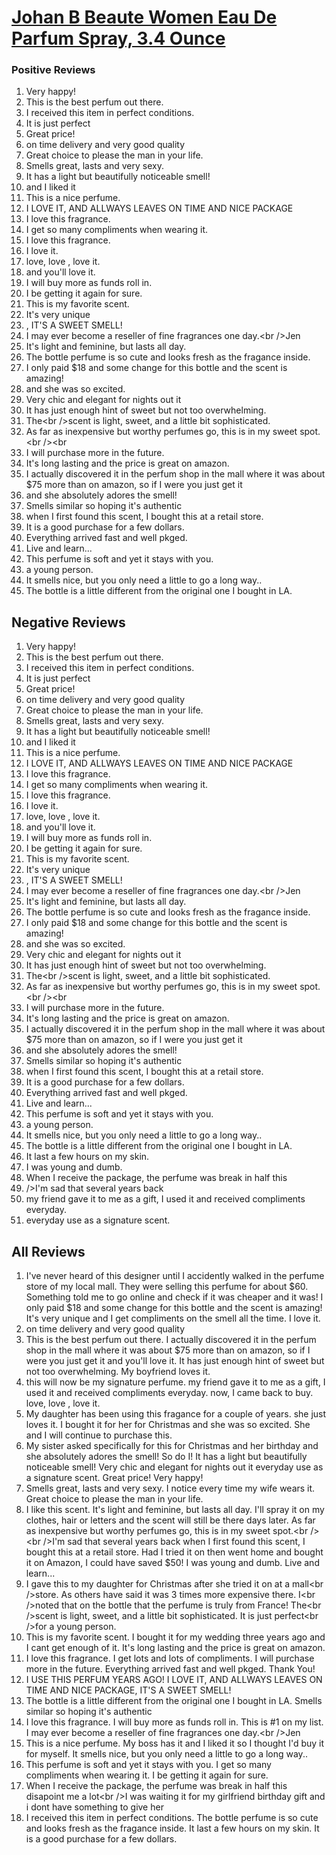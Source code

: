 # [Johan B  Beaute Women Eau De Parfum Spray, 3.4 Ounce](https://products.checkmycream.com/products/Johan-B-Beaute-Women-Eau-De-Parfum-Spray-3.4-Ounce.html)

### Positive Reviews

<ol>
      <li>Very happy!</li>
      <li>This is the best perfum out there.</li>
      <li>I received this item in perfect conditions.</li>
      <li>It is just perfect</li>
      <li>Great price!</li>
      <li>on time delivery and very good quality</li>
      <li>Great choice to please the man in your life.</li>
      <li>Smells great, lasts and very sexy.  </li>
      <li>It has a light but beautifully noticeable smell!</li>
      <li>and I liked it</li>
      <li>This is a nice perfume.</li>
      <li>I LOVE IT, AND ALLWAYS LEAVES ON TIME AND NICE PACKAGE</li>
      <li>I love this fragrance.</li>
      <li>I get so many compliments when wearing it.</li>
      <li>I love this fragrance.</li>
      <li>I love it.</li>
      <li>love, love , love it.</li>
      <li>and you&#x27;ll love it.</li>
      <li>I will buy more as funds roll in.</li>
      <li>I be getting it again for sure.</li>
      <li>This is my favorite scent.</li>
      <li>It&#x27;s very unique</li>
      <li>, IT&#x27;S A SWEET SMELL!</li>
      <li>I may ever become a reseller of fine fragrances one day.&lt;br /&gt;Jen</li>
      <li>It&#x27;s light and feminine, but lasts all day.</li>
      <li>The bottle perfume is so cute and looks fresh as the fragance inside.</li>
      <li>I only paid $18 and some change for this bottle and the scent is amazing!</li>
      <li>and she was so excited.  </li>
      <li>Very chic and elegant for nights out it</li>
      <li>It has just enough hint of sweet but not too overwhelming.</li>
      <li>The&lt;br /&gt;scent is light, sweet, and a little bit sophisticated.  </li>
      <li>As far as inexpensive but worthy perfumes go, this is in my sweet spot.&lt;br /&gt;&lt;br</li>
      <li>I will purchase more in the future.</li>
      <li>It&#x27;s long lasting and the price is great on amazon.</li>
      <li>I actually discovered it in the perfum shop in the mall where it was about $75 more than on amazon, so if I were you just get it</li>
      <li>and she absolutely adores the smell!</li>
      <li>Smells similar so hoping it&#x27;s authentic</li>
      <li>when I first found this scent, I bought this at a retail store.</li>
      <li>It is a good purchase for a few dollars.</li>
      <li>Everything arrived fast and well pkged.</li>
      <li>Live and learn...</li>
      <li>This perfume is soft and yet it stays with you.</li>
      <li>a young person.</li>
      <li>It smells nice, but you only need a little to go a long way..</li>
      <li>The bottle is a little different from the original one I bought in LA.</li>
</ol>


<h2>Negative Reviews</h2>
<ol>
<li> Very happy!</li>
<li> This is the best perfum out there.</li>
<li> I received this item in perfect conditions.</li>
<li> It is just perfect</li>
<li> Great price!</li>
<li> on time delivery and very good quality</li>
<li> Great choice to please the man in your life.</li>
<li> Smells great, lasts and very sexy.  </li>
<li> It has a light but beautifully noticeable smell!</li>
<li> and I liked it</li>
<li> This is a nice perfume.</li>
<li> I LOVE IT, AND ALLWAYS LEAVES ON TIME AND NICE PACKAGE</li>
<li> I love this fragrance.</li>
<li> I get so many compliments when wearing it.</li>
<li> I love this fragrance.</li>
<li> I love it.</li>
<li> love, love , love it.</li>
<li> and you&#x27;ll love it.</li>
<li> I will buy more as funds roll in.</li>
<li> I be getting it again for sure.</li>
<li> This is my favorite scent.</li>
<li> It&#x27;s very unique</li>
<li> , IT&#x27;S A SWEET SMELL!</li>
<li> I may ever become a reseller of fine fragrances one day.&lt;br /&gt;Jen</li>
<li> It&#x27;s light and feminine, but lasts all day.</li>
<li> The bottle perfume is so cute and looks fresh as the fragance inside.</li>
<li> I only paid $18 and some change for this bottle and the scent is amazing!</li>
<li> and she was so excited.  </li>
<li> Very chic and elegant for nights out it</li>
<li> It has just enough hint of sweet but not too overwhelming.</li>
<li> The&lt;br /&gt;scent is light, sweet, and a little bit sophisticated.  </li>
<li> As far as inexpensive but worthy perfumes go, this is in my sweet spot.&lt;br /&gt;&lt;br</li>
<li> I will purchase more in the future.</li>
<li> It&#x27;s long lasting and the price is great on amazon.</li>
<li> I actually discovered it in the perfum shop in the mall where it was about $75 more than on amazon, so if I were you just get it</li>
<li> and she absolutely adores the smell!</li>
<li> Smells similar so hoping it&#x27;s authentic</li>
<li> when I first found this scent, I bought this at a retail store.</li>
<li> It is a good purchase for a few dollars.</li>
<li> Everything arrived fast and well pkged.</li>
<li> Live and learn...</li>
<li> This perfume is soft and yet it stays with you.</li>
<li> a young person.</li>
<li> It smells nice, but you only need a little to go a long way..</li>
<li> The bottle is a little different from the original one I bought in LA.</li>
<li> It last a few hours on my skin.</li>
<li> I was young and dumb.</li>
<li> When I receive the package, the perfume was break in half this</li>
<li> /&gt;I&#x27;m sad that several years back</li>
<li> my friend gave it to me as a gift, I used it and received compliments everyday.</li>
<li> everyday use as a signature scent.</li>
</ol>

<h2>All Reviews</h2>

<ol>
    <li> I&#x27;ve never heard of this designer until I accidently walked in the perfume store of my local mall. They were selling this perfume for about $60. Something told me to go online and check if it was cheaper and it was! I only paid $18 and some change for this bottle and the scent is amazing! It&#x27;s very unique and I get compliments on the smell all the time. I love it.</li>
    <li> on time delivery and very good quality</li>
    <li> This is the best perfum out there. I actually discovered it in the perfum shop in the mall where it was about $75 more than on amazon, so if I were you just get it and you&#x27;ll love it. It has just enough hint of sweet but not too overwhelming. My boyfriend loves it.</li>
    <li> this will now be my signature perfume. my friend gave it to me as a gift, I used it and received compliments everyday. now, I came back to buy. love, love , love it.</li>
    <li> My daughter has been using this fragance for a couple of years.  she just loves it.  I bought it for her for Christmas and she was so excited.  She and I will continue to purchase this.</li>
    <li> My sister asked specifically for this for Christmas and her birthday and she absolutely adores the smell! So do I! It has a light but beautifully noticeable smell! Very chic and elegant for nights out it everyday use as a signature scent. Great price! Very happy!</li>
    <li> Smells great, lasts and very sexy.  I notice every time my wife wears it.  Great choice to please the man in your life.</li>
    <li> I like this scent. It&#x27;s light and feminine, but lasts all day. I&#x27;ll spray it on my clothes, hair or letters and the scent will still be there days later. As far as inexpensive but worthy perfumes go, this is in my sweet spot.&lt;br /&gt;&lt;br /&gt;I&#x27;m sad that several years back when I first found this scent, I bought this at a retail store. Had I tried it on then went home and bought it on Amazon, I could have saved $50! I was young and dumb. Live and learn...</li>
    <li> I gave this to my daughter for Christmas after she tried it on at a mall&lt;br /&gt;store.  As others have said it was 3 times more expensive there.  I&lt;br /&gt;noted that on the bottle that the perfume is truly from France! The&lt;br /&gt;scent is light, sweet, and a little bit sophisticated.  It is just perfect&lt;br /&gt;for a young person.</li>
    <li> This is my favorite scent. I bought it for my wedding three years ago and I cant get enough of it. It&#x27;s long lasting and the price is great on amazon.</li>
    <li> I love this fragrance. I get lots and lots of compliments. I will purchase more in the future. Everything arrived fast and well pkged. Thank You!</li>
    <li> I USE THIS PERFUM YEARS AGO! I LOVE IT, AND ALLWAYS LEAVES ON TIME AND NICE PACKAGE, IT&#x27;S A SWEET SMELL!</li>
    <li> The bottle is a little different from the original one I bought in LA. Smells similar so hoping it&#x27;s authentic</li>
    <li> I love this fragrance. I will buy more as funds roll in. This is #1 on my list. I may ever become a reseller of fine fragrances one day.&lt;br /&gt;Jen</li>
    <li> This is a nice perfume. My boss has it and I liked it so I thought I&#x27;d buy it for myself. It smells nice, but you only need a little to go a long way..</li>
    <li> This perfume is soft and yet it stays with you. I get so many compliments when wearing it. I be getting it again for sure.</li>
    <li> When I receive the package, the perfume was break in half this disapoint me a lot&lt;br /&gt;I was waiting it for my girlfriend birthday gift and i dont have something to give her</li>
    <li> I received this item in perfect conditions. The bottle perfume is so cute and looks fresh as the fragance inside. It last a few hours on my skin. It is a good purchase for a few dollars.</li>
</ol>




